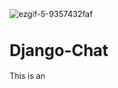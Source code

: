 ![ezgif-5-9357432faf](https://user-images.githubusercontent.com/79249157/148678956-9b064d0c-bb08-4a7b-a845-e529aad59d78.gif)
# Django-Chat

This is an 

